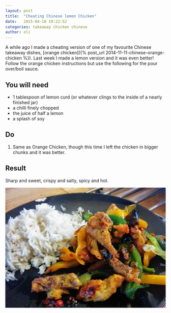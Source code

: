 ```yaml
---
layout: post
title:  "Cheating Chinese lemon Chicken"
date:   2015-04-18 19:22:52
categories: takeaway chicken chinese 
author: oli
---
```


A while ago I made a cheating version of one of my favourite Chinese takeaway dishes, [orange chicken]({% post_url 2014-11-11-chinese-orange-chicken %}).  Last week I made a lemon version and it was even better!  Follow the orange chicken instructions but use the following for the pour over/boil sauce.


## You will need

* 1 tablespoon of lemon curd (or whatever clings to the inside of a nearly finished jar)
* a chilli finely chopped
* the juice of half a lemon
* a splash of soy


## Do

1. Same as Orange Chicken, though this time I left the chicken in bigger chunks and it was better.



## Result

Sharp and sweet, crispy and salty, spicy and hot.

![Tasty tasty get in my face ](/images/lemon_chicken.jpg "Tasty tasty get in my face")
